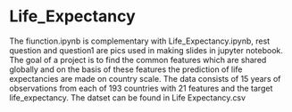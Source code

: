 # Life_Expectancy
The fiunction.ipynb is complementary with Life_Expectancy.ipynb, rest question and question1 are pics used in making slides in jupyter notebook.
The goal of a project is to find the common features which are shared globally and on the basis of these features the prediction of life expectancies are made on country scale. The data consists of 15 years of observations from each of 193 countries with 21 features and the target life_expectancy.  The datset can be found in Life Expectancy.csv
